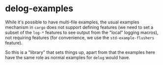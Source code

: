# delog-examples

While it's possible to have multi-file examples, the usual examples mechanism
in `cargo` does not support defining features (we need to set a subset of the `log-*`
features to see output from the "local" logging macros), not requiring features
(for convenience, we use the `std-example-flushers` feature).

So this is a "library" that sets things up, apart from that the examples here
have the same role as normal examples for `delog` would have.
